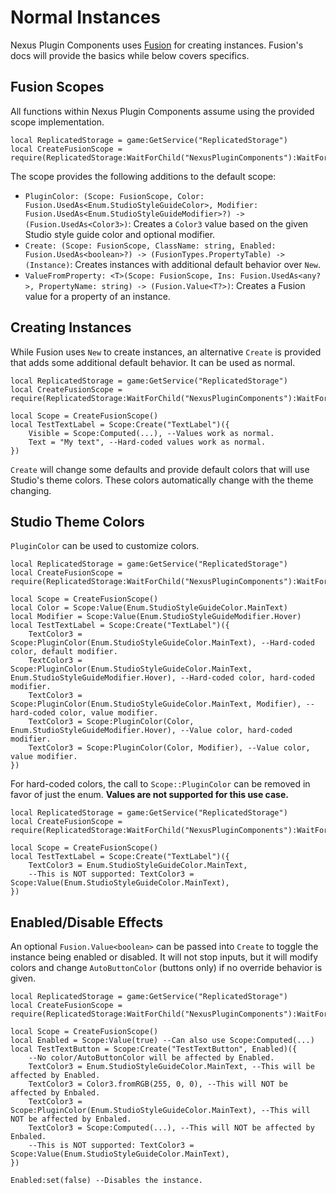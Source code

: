 # Normal Instances
Nexus Plugin Components uses [Fusion](https://elttob.uk/Fusion/) for creating
instances. Fusion's docs will provide the basics while below covers specifics.

## Fusion Scopes
All functions within Nexus Plugin Components assume using the provided scope
implementation.

```luau
local ReplicatedStorage = game:GetService("ReplicatedStorage")
local CreateFusionScope = require(ReplicatedStorage:WaitForChild("NexusPluginComponents"):WaitForChild("CreateFusionScope"))
```

The scope provides the following additions to the default scope:
- `PluginColor: (Scope: FusionScope, Color: Fusion.UsedAs<Enum.StudioStyleGuideColor>, Modifier: Fusion.UsedAs<Enum.StudioStyleGuideModifier>?) -> (Fusion.UsedAs<Color3>)`:
  Creates a `Color3` value based on the given Studio style guide
  color and optional modifier.
- `Create: (Scope: FusionScope, ClassName: string, Enabled: Fusion.UsedAs<boolean>?) -> (FusionTypes.PropertyTable) -> (Instance)`:
  Creates instances with additional default behavior over `New`.
- `ValueFromProperty: <T>(Scope: FusionScope, Ins: Fusion.UsedAs<any?>, PropertyName: string) -> (Fusion.Value<T?>)`:
  Creates a Fusion value for a property of an instance.

## Creating Instances
While Fusion uses `New` to create instances, an alternative `Create`
is provided that adds some additional default behavior. It can be
used as normal.

```luau
local ReplicatedStorage = game:GetService("ReplicatedStorage")
local CreateFusionScope = require(ReplicatedStorage:WaitForChild("NexusPluginComponents"):WaitForChild("CreateFusionScope"))

local Scope = CreateFusionScope()
local TestTextLabel = Scope:Create("TextLabel")({
    Visible = Scope:Computed(...), --Values work as normal.
    Text = "My text", --Hard-coded values work as normal.
})
```

`Create` will change some defaults and provide default colors that
will use Studio's theme colors. These colors automatically change with
the theme changing.

## Studio Theme Colors
`PluginColor` can be used to customize colors.

```luau
local ReplicatedStorage = game:GetService("ReplicatedStorage")
local CreateFusionScope = require(ReplicatedStorage:WaitForChild("NexusPluginComponents"):WaitForChild("CreateFusionScope"))

local Scope = CreateFusionScope()
local Color = Scope:Value(Enum.StudioStyleGuideColor.MainText)
local Modifier = Scope:Value(Enum.StudioStyleGuideModifier.Hover)
local TestTextLabel = Scope:Create("TextLabel")({
    TextColor3 = Scope:PluginColor(Enum.StudioStyleGuideColor.MainText), --Hard-coded color, default modifier.
    TextColor3 = Scope:PluginColor(Enum.StudioStyleGuideColor.MainText, Enum.StudioStyleGuideModifier.Hover), --Hard-coded color, hard-coded modifier.
    TextColor3 = Scope:PluginColor(Enum.StudioStyleGuideColor.MainText, Modifier), --hard-coded color, value modifier.
    TextColor3 = Scope:PluginColor(Color, Enum.StudioStyleGuideModifier.Hover), --Value color, hard-coded modifier.
    TextColor3 = Scope:PluginColor(Color, Modifier), --Value color, value modifier.
})
```

For hard-coded colors, the call to `Scope::PluginColor` can be
removed in favor of just the enum. **Values are not supported
for this use case.**

```luau
local ReplicatedStorage = game:GetService("ReplicatedStorage")
local CreateFusionScope = require(ReplicatedStorage:WaitForChild("NexusPluginComponents"):WaitForChild("CreateFusionScope"))

local Scope = CreateFusionScope()
local TestTextLabel = Scope:Create("TextLabel")({
    TextColor3 = Enum.StudioStyleGuideColor.MainText,
    --This is NOT supported: TextColor3 = Scope:Value(Enum.StudioStyleGuideColor.MainText),
})
```

## Enabled/Disable Effects
An optional `Fusion.Value<boolean>` can be passed into `Create`
to toggle the instance being enabled or disabled. It will not
stop inputs, but it will modify colors and change `AutoButtonColor`
(buttons only) if no override behavior is given.


```luau
local ReplicatedStorage = game:GetService("ReplicatedStorage")
local CreateFusionScope = require(ReplicatedStorage:WaitForChild("NexusPluginComponents"):WaitForChild("CreateFusionScope"))

local Scope = CreateFusionScope()
local Enabled = Scope:Value(true) --Can also use Scope:Computed(...)
local TestTextButton = Scope:Create("TestTextButton", Enabled)({
    --No color/AutoButtonColor will be affected by Enabled.
    TextColor3 = Enum.StudioStyleGuideColor.MainText, --This will be affected by Enabled.
    TextColor3 = Color3.fromRGB(255, 0, 0), --This will NOT be affected by Enbaled.
    TextColor3 = Scope:PluginColor(Enum.StudioStyleGuideColor.MainText), --This will NOT be affected by Enbaled.
    TextColor3 = Scope:Computed(...), --This will NOT be affected by Enbaled.
    --This is NOT supported: TextColor3 = Scope:Value(Enum.StudioStyleGuideColor.MainText),
})

Enabled:set(false) --Disables the instance.
```